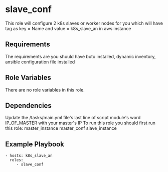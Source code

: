 slave_conf
=========

This role will configure 2 k8s slaves or worker nodes for you which will have tag as key = Name and value = k8s_slave_an in aws instance

Requirements
------------

The requirements are you should have boto installed, dynamic inventory, ansible configuration file installed

Role Variables
--------------

There are no role variables in this role. 

Dependencies
------------

Update the /tasks/main.yml file's last line of script module's word IP_OF_MASTER with your master's IP
To run this role you should first run this role:
master_instance
master_conf
slave_instance

Example Playbook
----------------

    - hosts: k8s_slave_an
      roles:
         - slave_conf

